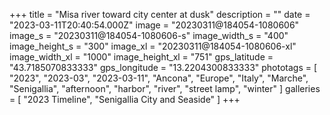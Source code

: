 +++
title = "Misa river toward city center at dusk"
description = ""
date = "2023-03-11T20:40:54.000Z"
image = "20230311@184054-1080606"
image_s = "20230311@184054-1080606-s"
image_width_s = "400"
image_height_s = "300"
image_xl = "20230311@184054-1080606-xl"
image_width_xl = "1000"
image_height_xl = "751"
gps_latitude = "43.7185070833333"
gps_longitude = "13.2204300833333"
phototags = [ "2023", "2023-03", "2023-03-11", "Ancona", "Europe", "Italy", "Marche", "Senigallia", "afternoon", "harbor", "river", "street lamp", "winter" ]
galleries = [ "2023 Timeline", "Senigallia City and Seaside" ]
+++
